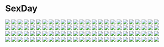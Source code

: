 # SexDay
![](https://konachan.com/image/2e461220167e1aa63bf5ee7450c6214f/Konachan.com%20-%20138252%20apple%20barefoot%20blue_eyes%20blue_hair%20blush%20breasts%20clouds%20collar%20food%20fruit%20green_eyes%20hayyan%20ikaros%20nude%20nymph%20pink_hair%20twintails%20watermelon%20wings.jpg)
![](https://konachan.com/image/3010bc714becf3f2a70a5164cca83098/Konachan.com%20-%20237700%20bow%20calendar%20haruoto_alice_gram%20nanawind%20purple_hair%20school_uniform%20short_hair%20tagme_%28artist%29%20twintails%20ukigi_mio.jpg)
![](https://konachan.com/image/f9860b466273adde22c857b3d55c30ef/Konachan.com%20-%20270161%20hatsune_miku%20nishina_hima%20vocaloid.jpg)
![](https://konachan.com/jpeg/cd4aea3749bd6b3f0fdb7f07a84f180a/Konachan.com%20-%20228137%20boots%20bow%20brown_eyes%20brown_hair%20long_hair%20love_live%21_school_idol_project%20minami_kotori%20signed%20the-sinner%20watermark.jpg)
![](https://konachan.com/jpeg/d33b4ff6c2a31234ac7d432026b08004/Konachan.com%20-%20164060%20animal_ears%20blush%20brown_eyes%20bunny_ears%20love_live%21_school_idol_project%20purple_hair%20sonoda_umi%20tail%20tears%20thighhighs%20yuuyu.jpg)
![](https://konachan.com/jpeg/a453a11319361ac8be7623fc3edfca5a/Konachan.com%20-%20180543%202girls%20ass%20astronauts%20blonde_hair%20blue_eyes%20blush%20braids%20game_cg%20long_hair%20panties%20pink_hair%20piromizu%20ponytail%20skirt%20underwear%20upskirt%20yellow_eyes.jpg)
![](https://konachan.com/image/a637afd83822945c014ad2b455f6efbd/Konachan.com%20-%20244881%20blonde_hair%20blood%20breasts%20fate_grand_order%20fate_%28series%29%20junpaku_karen%20scarf%20short_hair%20tears%20thighhighs%20water%20yellow_eyes%20yukata%20zettai_ryouiki.jpg)
![](https://konachan.com/jpeg/dc38156d7c1f45fcb8e51820921d0f32/Konachan.com%20-%20267794%20annin_doufu%20hayasaka_mirei%20idolmaster%20idolmaster_cinderella_girls%20idolmaster_cinderella_girls_starlight_stage.jpg)
![](https://konachan.com/image/c33499e5c7c2f692daa8b420724abe3e/Konachan.com%20-%20219429%20blonde_hair%20blue_eyes%20couch%20headband%20kneehighs%20leaves%20long_hair%20navel%20original%20ribbons%20skintight%20swimsuit%20tree%20undressing%20wristwear%20yokaze_japan.jpg)
![](https://konachan.com/jpeg/2c1f0327def6750afd39fa7dc07a2b1d/Konachan.com%20-%2072898%20hatsune_miku%20twintails%20vocaloid.jpg)
![](https://konachan.com/jpeg/989f341e96d5bd00efbabac4cc341f7b/Konachan.com%20-%20274820%20akabeisoft3%20aliasing%20amakusa_tobari%20blush%20game_cg%20green_eyes%20ichinose_minato%20long_hair%20orange_hair%20skirt%20thighhighs.jpg)
![](https://konachan.com/image/11f5b6acbb979ddb7920fefb54f5a812/Konachan.com%20-%2050682%20alice_parade%20chibi%20hitorimeno_alice%20itou_noiji%20shirousagi_silk%20unisonshift.jpg)
![](https://konachan.com/image/c2cf5b48f1d2f6e50f4bbe211ac342ee/Konachan.com%20-%20282289%20boat%20kogecha_%28coge_ch%29%20original%20stars.jpg)
![](https://konachan.com/image/9f48fcd99c632cee401055230c610347/Konachan.com%20-%2083604%20ayane%20black_hair%20blue_eyes%20breasts%20brown_eyes%20brown_hair%20censored%20dead_or_alive%20hitomi%20kasumi%20lei_fang%20nipples%20nude%20purple_hair%20red_eyes%20white.jpg)
![](https://konachan.com/jpeg/1effec1e98e2f7576399f6e58ce56b98/Konachan.com%20-%20143414%20blue_eyes%20bow%20gray_hair%20katana%20konpaku_youmu%20myon%20short_hair%20sword%20tmt%20touhou%20weapon.jpg)
![](https://konachan.com/jpeg/76e5ac2ccf4f8702e2a4984db8fe3595/Konachan.com%20-%20273149%20bronto_burt%20crown%20kirby%20kirby_%28character%29%20ninjya_palette%20stars%20waddle_dee%20waifu2x%20watermark.jpg)
![](https://konachan.com/jpeg/450c126de63132aa6a1afae1aacd4781/Konachan.com%20-%20195361%20blush%20breast_hold%20breasts%20brown_hair%20cleavage%20kure_masahiro%20long_hair%20navel%20ponytail%20sento_isuzu%20swimsuit%20thighhighs%20underboob%20yellow_eyes.jpg)
![](https://konachan.com/image/cb557984677d93ee0de69c41ac8294f4/Konachan.com%20-%20157145%20brown_eyes%20brown_hair%20kneehighs%20misaka_mikoto%20school_uniform%20short_hair%20skirt%20to_aru_kagaku_no_railgun%20to_aru_majutsu_no_index.jpg)
![](https://konachan.com/image/4eb0a2e8bb443621612fade58d329cb2/Konachan.com%20-%20294054%202girls%20animal%20apron%20bird%20black_hair%20brown_eyes%20cat%20long_hair%20original%20ponytail%20rain_lan%20red_eyes%20shorts%20skirt%20tie%20twintails%20white_hair.jpg)
![](https://konachan.com/image/4bd80a7b6d70302824c64627889c960b/Konachan.com%20-%2060361%20amano_saki%20kanamemo%20kujiin_mika%20nakamachi_kana.jpg)
![](https://konachan.com/image/4932036baadb07250f87a16e7100df7c/Konachan.com%20-%2013565%20bakuretsu_tenshi%20black_hair%20breasts%20cleavage%20hakua_ugetsu%20maria_%28bakuretsu_tenshi%29%20navel%20sei%20sword%20underboob%20weapon%20wet.jpg)
![](https://konachan.com/image/46e0452606a817e47f3c588e413cd99f/Konachan.com%20-%2026124%20asahina_mikuru%20group%20itou_noiji%20koizumi_itsuki%20kyon%20male%20nagato_yuki%20suzumiya_haruhi%20suzumiya_haruhi_no_yuutsu.jpg)
![](https://konachan.com/image/eb48a8171bb4731237ca5047252ce970/Konachan.com%20-%20302666%20hakurei_reimu%20japanese_clothes%20jpeg_artifacts%20kirisame_marisa%20miko%20moriya_suwako%20touhou%20witch%20yuuka_nonoko.jpg)
![](https://konachan.com/image/4e10a9c93187f17986d80a671660546a/Konachan.com%20-%2050748%20final_fantasy%20final_fantasy_vii%20vincent_valentine.jpg)
![](https://konachan.com/image/c8438308eb464908d568227e8bdc2115/Konachan.com%20-%2044038%20shameimaru_aya%20touhou.jpg)
![](https://konachan.com/image/1344cfbe04eec73eb44d88f6dffd8b0e/Konachan.com%20-%20246737%20achilles%20armor%20black_hair%20braids%20dress%20gabiran%20gloves%20green_eyes%20group%20karna%20long_hair%20male%20mordred%20ponytail%20semiramis%20spartacus%20sword%20tail%20weapon.jpg)
![](https://konachan.com/image/904c562dd19fd4eadbaee1c382e95da6/Konachan.com%20-%20277942%20anus%20aqua_eyes%20ass%20bed%20blush%20breasts%20brown_hair%20cum%20gloves%20hat%20male%20navel%20nipples%20paizuri%20penis%20pokemon%20pussy%20sex%20shorts%20terufuu%20uncensored%20wet.jpg)
![](https://konachan.com/image/275bf1a7cbb6f66887e342e29bc70fdd/Konachan.com%20-%20170752%20clouds%20green_hair%20hatsune_miku%20japanese_clothes%20kimono%20koto_mutsu%20long_hair%20reflection%20sky%20sunset%20twintails%20vocaloid%20water.jpg)
![](https://konachan.com/jpeg/7e43a0ef58e22027b298021bebf93099/Konachan.com%20-%20146160%20black_hair%20blush%20breasts%20censored%20flowers%20g_yuusuke%20game_cg%20kajiri_kamui_kagura%20koga_rindou%20long_hair%20nipples%20nude%20petals%20sex.jpg)
![](https://konachan.com/image/69a5cda4ca77366e3f160712e0bff97c/Konachan.com%20-%2094185%202girls%20hakurei_reimu%20iketa%20kirisame_marisa%20touhou%20witch.jpg)
![](https://konachan.com/image/f2b030bc4e9e8b15661b6240c2eae4b5/Konachan.com%20-%2020508%20ghost_in_the_shell%20ghost_in_the_shell%3A_stand_alone_complex%20heart%20jpeg_artifacts%20tachikoma.jpg)
![](https://konachan.com/image/9125721826c1846c5313eff5a409825f/Konachan.com%20-%20248888%20annin_musou%20anthropomorphism%20brown_eyes%20clouds%20dress%20garter_belt%20gloves%20grass%20gray_hair%20jpeg_artifacts%20long_hair%20scenic%20school_uniform%20sky%20thighhighs.jpg)
![](https://konachan.com/image/2f08f4416694fe8d0843d35a47cde31b/Konachan.com%20-%20142717%20canti%20flcl%20nandaba_naota%20tagme.jpg)
![](https://konachan.com/jpeg/382450a0691f3ca6046e3e7f091b189e/Konachan.com%20-%20258696%202girls%20black_eyes%20black_hair%20close%20long_hair%20original%20school_uniform%20shoujo_ai%20swav%20waifu2x.jpg)
![](https://konachan.com/jpeg/aecddf0e10e61111e84f987c7b802a44/Konachan.com%20-%20121640%20blue_eyes%20blue_hair%20blush%20bow%20bra%20breasts%20catgirl%20cleavage%20fairy%20game_cg%20group%20male%20panties%20pink%20red_eyes%20ribbons%20tail%20trap%20underwear%20wings%20wink.jpg)
![](https://konachan.com/jpeg/8f0b9cf6c0ec93f7502daeb1493ae704/Konachan.com%20-%20234965%20clouds%20grass%20landscape%20mocha_%28cotton%29%20original%20red_hair%20scenic%20short_hair%20sky%20sword%20tree%20waifu2x%20water%20weapon.jpg)
![](https://konachan.com/image/820d503b6529475c20bf65b83b1b59e7/Konachan.com%20-%20244432%20all_male%20bakemonogatari%20blonde_hair%20brown_eyes%20cross%20male%20monogatari_%28series%29%20morrow%20oshino_meme%20short_hair%20stairs%20watermark.jpg)
![](https://konachan.com/jpeg/baa469e0db0a334566e82f166f36de96/Konachan.com%20-%20250803%20animal_ears%20bell%20breasts%20catgirl%20cleavage%20collar%20eyepatch%20hewsack%20panties%20purple_hair%20short_hair%20third-party_edit%20underwear%20white%20yellow_eyes.jpg)
![](https://konachan.com/image/e0d8c2ffae7249e82415922ba6ec04ed/Konachan.com%20-%2026857%20dark%20gray%20planetarian.jpg)
![](https://konachan.com/jpeg/93586dc38cd8c1ba893bb1c9c2d096a7/Konachan.com%20-%20272995%20bang_dream%21%20beach%20blonde_hair%20blush%20breasts%20censored%20cum%20long_hair%20navel%20nipples%20nude%20penis%20pussy%20sex%20tsurumaki_kokoro%20water%20yellow_eyes.jpg)
![](https://konachan.com/image/b0bd192effdd74096e9223b2f756f0fd/Konachan.com%20-%20148282%202girls%20bittersweet6968%20black_hair%20gloves%20gun%20long_hair%20motorcycle%20original%20pantyhose%20school_uniform%20short_hair%20tie%20weapon.jpg)
![](https://konachan.com/image/64f678fe193ae50165ef618a6b48613d/Konachan.com%20-%20156757%20bra%20breasts%20brown_hair%20cleavage%20flowers%20food%20green_eyes%20itsutsuse%20open_shirt%20pantyhose%20tagme%20underwear.jpg)
![](https://konachan.com/jpeg/cc5f38f0b58bd4fc48bbe6794ab9b838/Konachan.com%20-%20223848%20animal%20armor%20blush%20boots%20bow%20breasts%20cat%20cleavage%20dress%20earmuffs%20gashin%20glasses%20group%20loli%20maid%20male%20ponytail%20puck%20scarf%20shorts%20skirt%20snow%20tree%20twins.jpg)
![](https://konachan.com/image/349b3b1fabc3dec8b09cf624f1e99a14/Konachan.com%20-%20159689%202girls%20aida_mana%20ass%20bike_shorts%20blonde_hair%20blue_hair%20dokidoki%21_precure%20hishikawa_rikka%20long_hair%20mtu%20precure%20shorts%20wink.jpg)
![](https://konachan.com/jpeg/182e06a9d7df48cb7a4231a67aa95848/Konachan.com%20-%20190852%20blue_eyes%20drink%20g.i.b._girls_in_black%20green_hair%20school_uniform%20sumisu_mio%20tenmaso%20thighhighs%20uniform%20whirlpool.jpg)
![](https://konachan.com/jpeg/c5fdb2f98a588474203dde2d45ee5423/Konachan.com%20-%20209377%20aqua_eyes%20aqua_hair%20breasts%20cleavage%20cropped%20gloves%20hatsune_miku%20headphones%20long_hair%20mizuya_%28caxas328%29%20navel%20skirt%20twintails%20umbrella%20vocaloid.jpg)
![](https://konachan.com/image/f6c2d53778784c72b933b4fce29c91e5/Konachan.com%20-%2030376%20galaxy_angel%20milfeulle_sakuraba%20ranpha_franboise.jpg)
![](https://konachan.com/image/9a5cf45dd75f27efa7823ee0b5380cb8/Konachan.com%20-%20135601%20animal%20bird%20clouds%20mismi%20original%20school_uniform%20sky%20stairs.jpg)
![](https://konachan.com/image/309f96179ee8778fda4955060c69a83f/Konachan.com%20-%2075925%20cosplay%20glasses%20nagato_yuki%20suzumiya_haruhi_no_yuutsu%20touhou%20white.jpg)
![](https://konachan.com/jpeg/bddcb9125d922c630a0c0f2694d0efd4/Konachan.com%20-%20198616%20anthropomorphism%20breasts%20cleavage%20lexington%20pantyhose%20saratoga%20school_uniform%20suisai.%20thighhighs%20transparent%20zhanjian_shaonu.jpg)
![](https://konachan.com/image/f0e379b6ad857fc7903d136947a923b4/Konachan.com%20-%2019033%20minamoto_chikaru%20strawberry_panic.jpg)
![](https://konachan.com/jpeg/b54d3af821e9fee21c63e86fb5a5024f/Konachan.com%20-%20199789%202girls%20blush%20breast_grab%20gradient%20heart%20long_hair%20no_bra%20orange_eyes%20original%20panties%20short_hair%20stockings%20thighhighs%20tiffy%20underwear%20wink%20yuri.jpg)
![](https://konachan.com/image/89a236dd880b886ee619efe5a5710b66/Konachan.com%20-%2061333%20deep_blue_sky_%26_pure_white_wings%20hanami_mariya%20misaki_kurehito.jpg)
![](https://konachan.com/image/36b7b229196c061bbe440b5ce97c62d6/Konachan.com%20-%2053884%20cattleya_yvette_la_baume_le_blanc_de_la_fontaine%20elenor%20louise_fran%C3%A7oise_le_blanc_de_la_valli%C3%A8re%20zero_no_tsukaima.jpg)
![](https://konachan.com/image/f4ea09c159008776daae22262a187eca/Konachan.com%20-%2061669%202girls%20animal%20cat%20kirishima_akari%20kirishima_kotone%20nyan_koi%21%20school_uniform%20twins%20twintails.jpg)
![](https://konachan.com/image/2fbcfa5fdd280d6d16d3ce6514bc7cab/Konachan.com%20-%2079896%202girls%20bell%20bow%20breasts%20building%20catgirl%20cleavage%20headdress%20long_hair%20maid%20original%20panties%20ribbons%20short_hair%20supertie%20tail%20tree%20underwear%20wink.jpg)
![](https://konachan.com/jpeg/66f34b1ef0f05cfdb06205d248ac0560/Konachan.com%20-%20149405%20alcot%20ball%20blue_eyes%20blue_hair%20erect_nipples%20game_cg%20long_hair%20misaki_souka%20navel%20swim_ring%20swimsuit%20tagme_%28artist%29%20water%20wet.jpg)
![](https://konachan.com/image/94236f942a87dc9296df5f111a949946/Konachan.com%20-%20156499%20akiyama_mio%20ass%20black_hair%20blue_eyes%20fujirin%20hat%20k-on%21%20panties%20pussy%20santa_costume%20skirt%20uncensored%20underwear%20upskirt%20urine.jpg)
![](https://konachan.com/jpeg/d818880ede572bb68e8a23f0e8b62d83/Konachan.com%20-%20241227%20ajigo%20aqua_eyes%20aqua_hair%20ass%20breasts%20clouds%20elbow_gloves%20gloves%20hatsune_miku%20long_hair%20petals%20ribbons%20sky%20thighhighs%20twintails%20vocaloid.jpg)
![](https://konachan.com/image/9055f2811b23ec6ed92b08d61af2197d/Konachan.com%20-%20117716%20bikini%20blood%20blue_hair%20camera%20glasses%20gray_hair%20group%20idolmaster%20long_hair%20male%20navel%20nosebleed%20ponytail%20red_eyes%20short_hair%20shorts%20swimsuit.jpg)
![](https://konachan.com/jpeg/592f094f62ca47afec0d03efcb9bdbf7/Konachan.com%20-%20239955%20ass%20blonde_hair%20blush%20bra%20braids%20breasts%20couch%20glasses%20nipples%20panties%20pussy%20scarf%20short_hair%20skirt%20thighhighs%20uncensored%20underwear%20yellow_eyes.jpg)
![](https://konachan.com/image/ca776a91918ab287a2ab9e098a12e2d0/Konachan.com%20-%20193300%202girls%20anthropomorphism%20bed%20censored%20eyepatch%20jjune%20kantai_collection%20no_bra%20open_shirt%20panties%20panty_pull%20short_hair%20thighhighs%20underwear.jpg)
![](https://konachan.com/image/b9c71a85d7b3392298eb4a6f240c27ec/Konachan.com%20-%2057799%20animal%20azumi_kazuki%20cat%20japanese_clothes%20kimono%20lolita_fashion%20original.jpg)
![](https://konachan.com/jpeg/18923a39d1dc74165bec106a184663ad/Konachan.com%20-%20180463%20aota_natsu%20bra%20breasts%20cleavage%20game_cg%20kujou_sakura%20mochizuki_nozomu%20ole%20open_shirt%20pink_hair%20saimin_class%20school_uniform%20underwear%20wink.jpg)
![](https://konachan.com/jpeg/1d5cba675f2ab541677bb8c832476604/Konachan.com%20-%20239928%20blush%20breasts%20hat%20nipples%20petals%20pink_eyes%20pink_hair%20saigyouji_yuyuko%20short_hair%20sinzan%20touhou.jpg)
![](https://konachan.com/jpeg/6bc7e7db7ebc4830561643fe1134ee44/Konachan.com%20-%2078245%20akiyama_mio%20black_hair%20blonde_hair%20blue_eyes%20brown_hair%20group%20hirasawa_yui%20k-on%21%20long_hair%20nakano_azusa%20orange_hair%20red_eyes%20short_hair%20twintails.jpg)
![](https://konachan.com/image/66041126356d3720559fba24d24994f1/Konachan.com%20-%2073163%20long_hair%20purple_hair%20signed%20tinkle%20wings.jpg)
![](https://konachan.com/image/4d6cdfb42471a6b96612011681537b82/Konachan.com%20-%2044111%20anus%20censored%20flat_chest%20fuji_shinobu%20louise_fran%C3%A7oise_le_blanc_de_la_valli%C3%A8re%20nopan%20pussy%20spread_legs%20underwear%20zero_no_tsukaima.jpg)
![](https://konachan.com/image/717e3e0b7fe18a34f0143cf4351ab3b1/Konachan.com%20-%20112945%20espgaluda%20seseri.jpg)
![](https://konachan.com/jpeg/a8ecca5fa7c93d14e82a5074d100fc13/Konachan.com%20-%20266479%20blush%20breast_grab%20breasts%20brown_hair%20close%20cum%20erondo%20game_cg%20long_hair%20navel%20nipples%20open_shirt%20purple_eyes%20takeya_masami%20yoshino_ichika.jpg)
![](https://konachan.com/image/98402728b0183a90f699c930892ada90/Konachan.com%20-%20179520%20armor%20cape%20clouds%20fire%20long_hair%20moon%20night%20original%20pc9527%20pixiv_fantasia%20white_hair.jpg)
![](https://konachan.com/image/f13a58d706637ee176276d724f4ec6e6/Konachan.com%20-%20133198%20anthropomorphism%20blonde_hair%20blue_eyes%20bow%20dress%20genderswap%20gloves%20hat%20loli%20long_hair%20mitaringo%20purple_eyes%20ribbons%20russia_%28hetalia%29%20short_hair%20tears.jpg)
![](https://konachan.com/image/a231e72c48c0490b04cfdaca0e67fa7e/Konachan.com%20-%20178843%20kibunya_39%20night%20nobody%20original%20sky%20stars.jpg)
![](https://konachan.com/image/154459b054be9e0d2c05826ca46ed20e/Konachan.com%20-%2054830%20akahito%20radical_princess%20tagme.jpg)
![](https://konachan.com/image/411e718f655ccd604254c691e5d0b502/Konachan.com%20-%205336%20flandre_scarlet%20touhou%20vampire.jpg)
![](https://konachan.com/image/65fd3460f5e4c6baffad1994745346fc/Konachan.com%20-%20291913%20animal%20animal_ears%20anthropomorphism%20azur_lane%20bird%20food%20japanese_clothes%20loli%20miko%20poshii_%28posy%29%20red_eyes%20thighhighs%20twintails%20white_hair.jpg)
![](https://konachan.com/jpeg/cf41c61b232a2e7236467868481b03f1/Konachan.com%20-%20240114%20akagi_miria%20animal%20black_hair%20boots%20bow%20brown_eyes%20dress%20elbow_gloves%20gloves%20hoodie%20idolmaster%20kneehighs%20loli%20navel%20short_hair%20shorts%20skirt%20thighhighs.jpg)
![](https://konachan.com/jpeg/79fd15e2f8f5ea45ea08b553eba5157e/Konachan.com%20-%20288377%20ayagi_daifuku%20bandage%20blood%20breasts%20cleavage%20flowers%20long_hair%20open_shirt%20purple_eyes%20purple_hair%20school_uniform%20shirt%20skirt%20socks%20waifu2x%20yuri_%28ddlc%29.jpg)
![](https://konachan.com/jpeg/8ff1cba84106410096aef63b5faad0ce/Konachan.com%20-%20280074%20anus%20bed%20blue_eyes%20breasts%20brown_hair%20censored%20chiri_%28atlanta%29%20chuablesoft%20glasses%20naked_shirt%20nipples%20open_shirt%20pussy%20pussy_juice%20toumi_beniyuki.jpg)
![](https://konachan.com/jpeg/f4b65f90ba19b7caa12dcf2f18aa045c/Konachan.com%20-%20285047%20bandage%20blue_eyes%20blush%20fan%20fate_grand_order%20fate_%28series%29%20flowers%20frankenstein%20horns%20no_bra%20panties%20pink_hair%20scan%20short_hair%20underwear%20wristwear.jpg)
![](https://konachan.com/jpeg/9c40357dc4818f82f5d9a16a29f20b2b/Konachan.com%20-%20282623%20blue_eyes%20blue_hair%20blush%20breasts%20fang%20gloves%20group%20headband%20long_hair%20navel%20necklace%20nipples%20nude%20pussy%20red_eyes%20red_hair%20stockings%20twintails.jpg)
![](https://konachan.com/jpeg/022a38161f67a93d14b222c3fa75d76f/Konachan.com%20-%20257616%20blush%20breasts%20cleavage%20flowers%20game_cg%20japanese_clothes%20mizuno_sao%20pink_hair%20pulltop%20short_hair%20tsubaki_akane%20twintails%20yellow_eyes.jpg)
![](https://konachan.com/jpeg/fb834ef70f12e6e230f94fc145aa0257/Konachan.com%20-%20156498%20bicolored_eyes%20dress%20glasses%20long_hair%20north_abyssor%20original%20twintails.jpg)
![](https://konachan.com/jpeg/f4a80f3a4c4066c9b6704d5907ad809e/Konachan.com%20-%20118724%20chibi%20enomoto_yoshika%20game_cg%20hiiragi_tsukino%20hisagihara_ui%20komowata_haruka%20kureha_%28maikaze_no_melt%29%20maikaze_no_melt%20pointed_ears%20tsubaki_nazuna.jpg)
![](https://konachan.com/image/56046af261bb6713a75b34e7ac2bb9e2/Konachan.com%20-%2039608%20aquaplus%20kouno_harumi%20leaf%20mitsumi_misato%20to_heart%20to_heart_2.jpg)
![](https://konachan.com/image/273d2fe89644a5e1c3ea15573a499af4/Konachan.com%20-%20209111%20aqua_eyes%20aqua_hair%20ass%20blue_eyes%20blue_hair%20breasts%20gradient%20group%20long_hair%20navel%20nipples%20nude%20pubic_hair%20pussy%20red_hair%20short_hair%20ts422%20yu-gi-oh.jpg)
![](https://konachan.com/jpeg/8aa8fd6a4fa38ce9715a0e645c346780/Konachan.com%20-%20256924%20annin_doufu%20boots%20brown_eyes%20brown_hair%20building%20christmas%20clouds%20dress%20idolmaster%20katagiri_sanae%20long_hair%20namba_emi%20short_hair%20skirt%20sky%20twintails.jpg)
![](https://konachan.com/jpeg/b3b011b3d03adfb302110f4533fac168/Konachan.com%20-%20241339%20black_eyes%20blue_hair%20long_hair%20original%20pikap5%20school_uniform%20skirt%20sky%20water.jpg)
![](https://konachan.com/jpeg/e1d7346f20caf8764fd9234cdd92a508/Konachan.com%20-%20300800%20animal_ears%20blue_eyes%20foxgirl%20gray_hair%20hat%20knife%20long_hair%20nibiiro_shizuka%20original%20scan%20sword%20weapon%20zoom_layer.jpg)
![](https://konachan.com/image/8de6a0b27d3d673aef54b79f1920b322/Konachan.com%20-%2027904%20cc%20code_geass%20green_hair%20yellow_eyes.jpg)
![](https://konachan.com/jpeg/d473fe0ec8056fd392399116e287da07/Konachan.com%20-%20270920%20bow%20cat_smile%20clouds%20cross%20fang%20kneehighs%20long_hair%20pink_eyes%20purple_eyes%20purple_hair%20red_hair%20shirosato%20short_hair%20skirt%20sky%20tie%20white_hair.jpg)
![](https://konachan.com/image/cf6b31c45815de1840d0a5b6c19e7b7a/Konachan.com%20-%2035379%20narumi_ayumu%20spiral%20yuizaka_hiyono.jpg)
![](https://konachan.com/jpeg/a126fa1ab3892cc24e15f9d94345ffaa/Konachan.com%20-%20189531%202girls%20blush%20breasts%20carrot_lu_angora%20censored%20cum%20game_cg%20hat%20kojima_arisu%20nipples%20onomatope%2A%20panties%20shiratama%20underwear.jpg)
![](https://konachan.com/jpeg/20418735d9499fba4f2ff4273bfa94db/Konachan.com%20-%20261465%202girls%20blue_eyes%20blush%20bow%20brown_eyes%20brown_hair%20hat%20idolmaster%20koshimizu_sachiko%20pink_hair%20sagisawa_fumika%20short_hair%20skirt%20thighhighs%20wristwear.jpg)
![](https://konachan.com/image/35580512f22f8d11a8e071e7222dae03/Konachan.com%20-%2071498%20blue_eyes%20dress%20futari_wa_precure%20long_hair%20nako_%28nonrain%29%20petals%20precure%20purple_hair.jpg)
![](https://konachan.com/jpeg/8c62adad7ee6d20f472bb5b5d14bd97b/Konachan.com%20-%20214085%20aliasing%20braids%20building%20c.c.r_%28ccrgaoooo%29%20choker%20city%20garter%20ia%20kneehighs%20long_hair%20night%20signed%20skirt%20thighhighs%20twintails%20vocaloid.jpg)
![](https://konachan.com/image/f01e491932c27b67b35cd47c41443e11/Konachan.com%20-%20217351%20breasts%20brown_eyes%20brown_hair%20cleavage%20cosplay%20gloves%20granblue_fantasy%20heart%20idolmaster%20sakuragi_kei%20skirt%20sword%20thighhighs%20tiara%20totoki_airi%20weapon.jpg)
![](https://konachan.com/image/07c68339cd87afc694e5b2444070a68e/Konachan.com%20-%20132198%20aoki_lapis%20gloves%20scarf%20vocaloid%20yamakawa_umi.jpg)
![](https://konachan.com/image/93b970368dc4a9375545197c51a46062/Konachan.com%20-%20306754%20butterfly%20cangqiong%20green_eyes%20green_hair%20headdress%20lirseven%20long_hair%20ponytail%20synthesizer_v%20wristwear.jpg)
![](https://konachan.com/image/435c9b6f339fa15d926e78d5425f937c/Konachan.com%20-%20189496%20aqua_eyes%20aqua_hair%20blush%20glasses%20hatsune_miku%20long_hair%20mizunoto_nozumi%20school_uniform%20skirt%20thighhighs%20twintails%20vocaloid.jpg)
